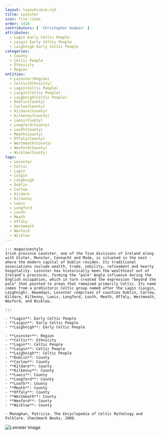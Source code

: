 ```yaml
---
layout: layouts/pce.njk
title: Leinster
icon: file-lines
order: 1418
contributors: [ 'Christopher Godwin' ]
attributes:
  - Lagin Early Celtic People
  - Laigin Early Celtic People
  - Laighnigh Early Celtic People
categories:
  - County
  - Celtic People
  - Ethnicity
  - Region
entities:
  - Leinster(Region)
  - Celtic(Ethnicity)
  - Lagin(Celtic People)
  - Laigin(Celtic People)
  - Laighnigh(Celtic People)
  - Dublin(County)
  - Carlow(County)
  - Kildare(County)
  - Kilkenny(County)
  - Laois(County)
  - Longford(County)
  - Louth(County)
  - Meath(County)
  - Offaly(County)
  - Westmeath(County)
  - Wexford(County)
  - Wicklow(County)
tags:
  - Leinster
  - Celtic
  - Lagin
  - Laigin
  - Laighnigh
  - Dublin
  - Carlow
  - Kildare
  - Kilkenny
  - Laois
  - Longford
  - Louth
  - Meath
  - Offaly
  - Westmeath
  - Wexford
  - Wicklow
---
```

``` tab [group1:Info]
::: magazinestyle
Irish province Leinster, one of the five divisions of Ireland along with Ulster, Munster, Connacht and Mide, is situated in the east - where the modern capital of Dublin resides. Its traditional associations include wealth, trade, nobility, refinement and hearty hospitality. Leinster has historically been the wealthiest out of Ireland's provinces, forming the "pale" Anglo influence during the English occupation, which in turn created the expression "beyond the pale" that pointed to areas that remained primarily Celtic. Its name comes from a prehistoric Celtic group named after the Lagin (Laigin, Laighnigh). Nowadays, Leinster comprises of counties Dublin, Carlow, Kildare, Kilkenny, Laois, Longford, Louth, Meath, Offaly, Westmeath, Wexford, and Wicklow.

:::
```
``` tab [group1:Attributes]
- **Lagin**: Early Celtic People
- **Laigin**: Early Celtic People
- **Laighnigh**: Early Celtic People
```
``` tab [group1:Entities]
- **Leinster**: Region
- **Celtic**: Ethnicity
- **Lagin**: Celtic People
- **Laigin**: Celtic People
- **Laighnigh**: Celtic People
- **Dublin**: County
- **Carlow**: County
- **Kildare**: County
- **Kilkenny**: County
- **Laois**: County
- **Longford**: County
- **Louth**: County
- **Meath**: County
- **Offaly**: County
- **Westmeath**: County
- **Wexford**: County
- **Wicklow**: County
```
``` tab [group1:Sources]
- Monaghan, Patricia. The Encyclopedia of Celtic Mythology and Folklore. Checkmark Books, 2008.
```
![Leinster Image](https://upload.wikimedia.org/wikipedia/commons/thumb/8/8d/Flag_of_Leinster.svg/1200px-Flag_of_Leinster.svg.png)
